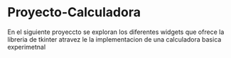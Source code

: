 # Proyecto-Calculadora
En el siguiente proyeccto se exploran los diferentes widgets que ofrece la libreria de tkinter atravez le la implementacion de una calculadora basica experimetnal


